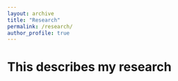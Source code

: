 ```yaml
---
layout: archive
title: "Research"
permalink: /research/
author_profile: true
---
```


# This describes my research
